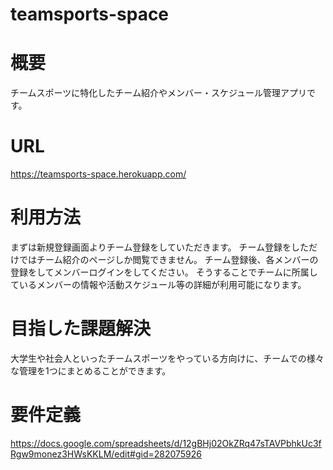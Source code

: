 # teamsports-space
  
# 概要
  チームスポーツに特化したチーム紹介やメンバー・スケジュール管理アプリです。

# URL
  https://teamsports-space.herokuapp.com/

# 利用方法
  まずは新規登録画面よりチーム登録をしていただきます。
  チーム登録をしただけではチーム紹介のページしか閲覧できません。
  チーム登録後、各メンバーの登録をしてメンバーログインをしてください。
  そうすることでチームに所属しているメンバーの情報や活動スケジュール等の詳細が利用可能になります。

# 目指した課題解決
  大学生や社会人といったチームスポーツをやっている方向けに、チームでの様々な管理を1つにまとめることができます。

# 要件定義
  https://docs.google.com/spreadsheets/d/12gBHj02OkZRq47sTAVPbhkUc3fRgw9monez3HWsKKLM/edit#gid=282075926


